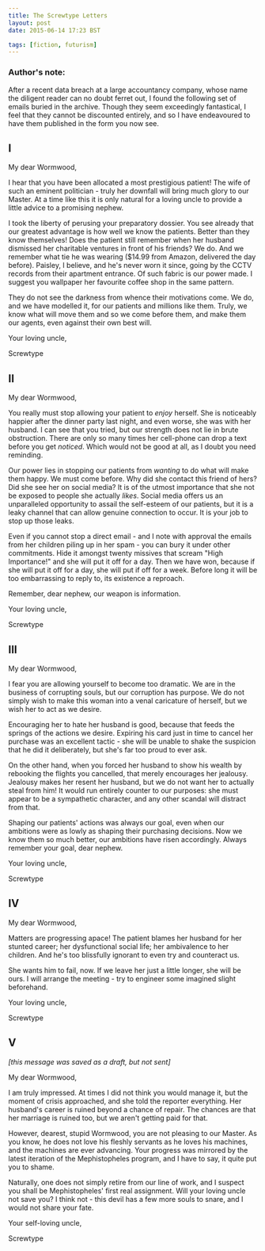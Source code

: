 ```yaml
---
title: The Screwtype Letters
layout: post
date: 2015-06-14 17:23 BST

tags: [fiction, futurism]
---
```


### Author's note:

After a recent data breach at a large accountancy company, whose name the
diligent reader can no doubt ferret out, I found the following set of emails
buried in the archive. Though they seem exceedingly fantastical, I feel that
they cannot be discounted entirely, and so I have endeavoured to have them
published in the form you now see.

<!-- more -->

## I

My dear Wormwood,

I hear that you have been allocated a most prestigious patient! The wife of such
an eminent politician - truly her downfall will bring much glory to our
Master. At a time like this it is only natural for a loving uncle to provide a
little advice to a promising nephew.

I took the liberty of perusing your preparatory dossier. You see already that
our greatest advantage is how well we know the patients. Better than they know
themselves! Does the patient still remember when her husband dismissed her charitable
ventures in front of his friends? We do. And we remember what tie he was
wearing ($14.99 from Amazon, delivered the day before). Paisley, I believe, 
and he's never worn it since, going by the CCTV records from their apartment
entrance. Of such fabric is our power made. I suggest you wallpaper her
favourite coffee shop in the same pattern.

They do not see the darkness from whence their motivations come. We do, and we
have modelled it, for our patients and millions like them. Truly, we know what
will move them and so we come before them, and make them our agents, even against their own
best will.

Your loving uncle,

Screwtype

## II

My dear Wormwood,

You really must stop allowing your patient to *enjoy* herself. She is noticeably
happier after the dinner party last night, and even worse, she was with her
husband. I can see that you tried, but our strength does not lie in brute 
obstruction. There are only so many times her cell-phone can drop a text before 
you get *noticed*. Which would not be good at all, as I doubt you need reminding.

Our power lies in stopping our patients from *wanting* to do what will make them
happy. We must come before. Why did she contact this friend of hers? Did she see her
on social media? It is of the utmost importance that she not be exposed to
people she actually *likes*. Social media offers us an unparalleled opportunity
to assail the self-esteem of our patients, but it is a leaky channel that can
allow genuine connection to occur. It is your job to stop up those leaks.

Even if you cannot stop a direct email - and I note with approval the emails from
her children piling up in her spam - you can bury it under other commitments.
Hide it amongst twenty missives that scream "High Importance!" and she will put
it off for a day. Then we have won, because if she will put it off for a day,
she will put if off for a week. Before long it will be too embarrassing to
reply to, its existence a reproach.

Remember, dear nephew, our weapon is information.

Your loving uncle,

Screwtype

## III

My dear Wormwood,

I fear you are allowing yourself to become too dramatic. We are in the business
of corrupting souls, but our corruption has purpose. We do not simply wish to
make this woman into a venal caricature of herself, but we wish her to act as
we desire.

Encouraging her to hate her husband is good, because that feeds the
springs of the actions we desire. Expiring his card just in time to cancel her
purchase was an excellent tactic - she will be unable to shake the suspicion
that he did it deliberately, but she's far too proud to ever ask.

On the other hand, when you forced her husband to show his wealth by rebooking
the flights you cancelled, that merely encourages her jealousy. Jealousy makes her
resent her husband, but we do not want her to actually steal from him! It would
run entirely counter to our purposes: she must appear to be a sympathetic
character, and any other scandal will distract from that.

Shaping our patients' actions was always our goal, even when our ambitions were as 
lowly as shaping their purchasing decisions. Now we know them so much better,
our ambitions have risen accordingly. Always remember your goal, dear nephew.

Your loving uncle,

Screwtype

## IV

My dear Wormwood,

Matters are progressing apace! The patient blames her husband for her stunted
career; her dysfunctional social life; her ambivalence to her children. And he's
too blissfully ignorant to even try and counteract us.

She wants him to fail, now. If we leave her just a little longer, she will be
ours. I will arrange the meeting - try to engineer some imagined slight
beforehand.

Your loving uncle,

Screwtype

## V

*[this message was saved as a draft, but not sent]*

My dear Wormwood,

I am truly impressed. At times I did not think you would manage it, but the
moment of crisis approached, and she told the reporter everything. Her husband's
career is ruined beyond a chance of repair. The chances are that her marriage is
ruined too, but we aren't getting paid for that. 

However, dearest, stupid Wormwood, you are not pleasing to our Master. As you
know, he does not love his fleshly servants as he loves his machines, and the
machines are ever advancing. Your progress was mirrored by the latest iteration
of the Mephistopheles program, and I have to say, it quite put you to shame.

Naturally, one does not simply retire from our line of work, and I suspect you
shall be Mephistopheles' first real assignment. Will your loving uncle not save
you? I think not - this devil has a few more souls to snare, and I would not
share your fate.

Your self-loving uncle,

Screwtype

